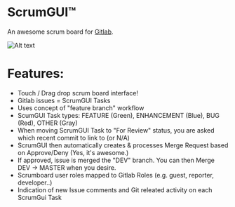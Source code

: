 ScrumGUI™
========

An awesome scrum board for  [Gitlab](https://github.com/gitlabhq/gitlabhq).

![Alt text](http://oi60.tinypic.com/rrhwyg.jpg "The ScrumGUI interface to GitLab")

# Features: #

- Touch / Drag drop scrum board interface!
- Gitlab issues = ScrumGUI Tasks 
- Uses concept of "feature branch" workflow
- ScumGUI Task types: FEATURE (Green), ENHANCEMENT (Blue), BUG (Red), OTHER (Gray)
- When moving ScrumGUI Task to "For Review" status, you are asked which recent commit to link to (or N/A)
- ScrumGUI then automatically creates & processes Merge Request based on Approve/Deny (Yes, it's awesome.)
- If approved, issue is merged the "DEV" branch. You can then Merge DEV -> MASTER when you desire.
- Scrumboard user roles mapped to Gitlab Roles (e.g. guest, reporter, developer..)
- Indication of new Issue comments and Git releated activity on each ScrumGui Task

